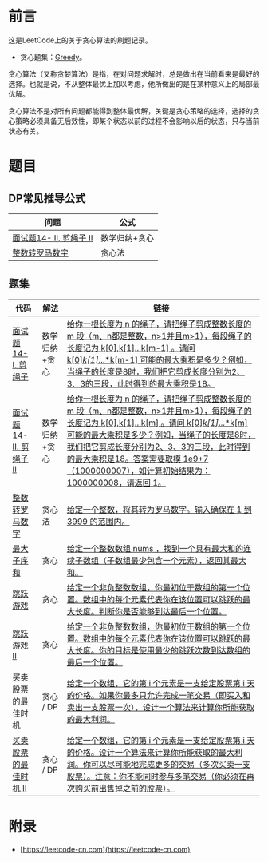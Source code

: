 # 前言

这是LeetCode上的关于贪心算法的刷题记录。

 - 贪心题集：[Greedy](https://leetcode-cn.com/tag/greedy/)。

贪心算法（又称贪婪算法）是指，在对问题求解时，总是做出在当前看来是最好的选择。也就是说，不从整体最优上加以考虑，他所做出的是在某种意义上的局部最优解。

贪心算法不是对所有问题都能得到整体最优解，关键是贪心策略的选择，选择的贪心策略必须具备无后效性，即某个状态以前的过程不会影响以后的状态，只与当前状态有关。

# 题目

## DP常见推导公式

| 问题 | 公式 |
| ---- | ---- |
| [面试题14- II. 剪绳子 II](CuttingRope.java) | 数学归纳+贪心 |
| [整数转罗马数字](IntToRoman.java) | 贪心法 |

## 题集

| 代码 | 解法 | 链接 |
| ---- | ---- | ---- |
| [面试题14- I. 剪绳子](CuttingRopeOne.java) | 数学归纳+贪心 | [给你一根长度为 n 的绳子，请把绳子剪成整数长度的 m 段（m、n都是整数，n>1并且m>1），每段绳子的长度记为 k[0],k[1]...k[m-1] 。请问 k[0]*k[1]*...*k[m-1] 可能的最大乘积是多少？例如，当绳子的长度是8时，我们把它剪成长度分别为2、3、3的三段，此时得到的最大乘积是18。](https://leetcode-cn.com/problems/jian-sheng-zi-lcof/) |
| [面试题14- II. 剪绳子 II](CuttingRope.java) |  数学归纳+贪心  | [给你一根长度为 n 的绳子，请把绳子剪成整数长度的 m 段（m、n都是整数，n>1并且m>1），每段绳子的长度记为 k[0],k[1]...k[m] 。请问 k[0]*k[1]*...*k[m] 可能的最大乘积是多少？例如，当绳子的长度是8时，我们把它剪成长度分别为2、3、3的三段，此时得到的最大乘积是18。答案需要取模 1e9+7（1000000007），如计算初始结果为：1000000008，请返回 1。](https://leetcode-cn.com/problems/jian-sheng-zi-ii-lcof/) |
| [整数转罗马数字](IntToRoman.java) | 贪心法 | [给定一个整数，将其转为罗马数字。输入确保在 1 到 3999 的范围内。](https://leetcode-cn.com/problems/integer-to-roman/) |
| [最大子序和](MaxSubArray.java) |  贪心 | [给定一个整数数组 nums ，找到一个具有最大和的连续子数组（子数组最少包含一个元素），返回其最大和。](https://leetcode-cn.com/problems/maximum-subarray/) |
| [跳跃游戏](CanJump.java) |  贪心 | [给定一个非负整数数组，你最初位于数组的第一个位置。数组中的每个元素代表你在该位置可以跳跃的最大长度。判断你是否能够到达最后一个位置。](https://leetcode-cn.com/problems/jump-game/) |
| [跳跃游戏 II](Jump.java) |  贪心  | [给定一个非负整数数组，你最初位于数组的第一个位置。数组中的每个元素代表你在该位置可以跳跃的最大长度。你的目标是使用最少的跳跃次数到达数组的最后一个位置。](https://leetcode-cn.com/problems/jump-game-ii/) |
| [买卖股票的最佳时机](../dp/MaxProfit.java) | 贪心 / DP | [给定一个数组，它的第 i 个元素是一支给定股票第 i 天的价格。如果你最多只允许完成一笔交易（即买入和卖出一支股票一次），设计一个算法来计算你所能获取的最大利润。](https://leetcode-cn.com/problems/best-time-to-buy-and-sell-stock/) |
| [买卖股票的最佳时机 II](../dp/MaxProfit2.java) | 贪心 / DP  | [给定一个数组，它的第 i 个元素是一支给定股票第 i 天的价格。设计一个算法来计算你所能获取的最大利润。你可以尽可能地完成更多的交易（多次买卖一支股票）。注意：你不能同时参与多笔交易（你必须在再次购买前出售掉之前的股票）。](https://leetcode-cn.com/problems/best-time-to-buy-and-sell-stock-ii/) |

# 附录

 - [https://leetcode-cn.com](https://leetcode-cn.com)